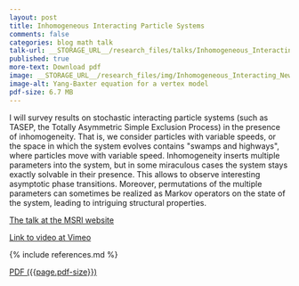 ```yaml
---
layout: post
title: Inhomogeneous Interacting Particle Systems
comments: false
categories: blog math talk
talk-url: __STORAGE_URL__/research_files/talks/Inhomogeneous_Interacting_New.pdf
published: true
more-text: Download pdf
image: __STORAGE_URL__/research_files/img/Inhomogeneous_Interacting_New.png
image-alt: Yang-Baxter equation for a vertex model
pdf-size: 6.7 MB
---
```


I will survey results on stochastic interacting particle systems (such as TASEP, the Totally Asymmetric Simple Exclusion Process) in the presence of inhomogeneity. That is, we consider particles with variable speeds, or the space in which the system evolves contains "swamps and highways", where particles move with variable speed. Inhomogeneity inserts multiple parameters into the system, but in some miraculous cases the system stays exactly solvable in their presence. This allows to observe interesting asymptotic phase transitions. Moreover, permutations of the multiple parameters can sometimes be realized as Markov operators on the state of the system, leading to intriguing structural properties.

[The talk at the MSRI website](https://www.msri.org/seminars/26343)

[Link to video at Vimeo](https://vimeo.com/643770147?embedded=true&source=vimeo_logo&owner=106107493)

{% include references.md %}

<!--more-->

<a href="{{ page.talk-url | replace: '__STORAGE_URL__', site.storage_url}}" target="_blank">PDF ({{page.pdf-size}})</a>
